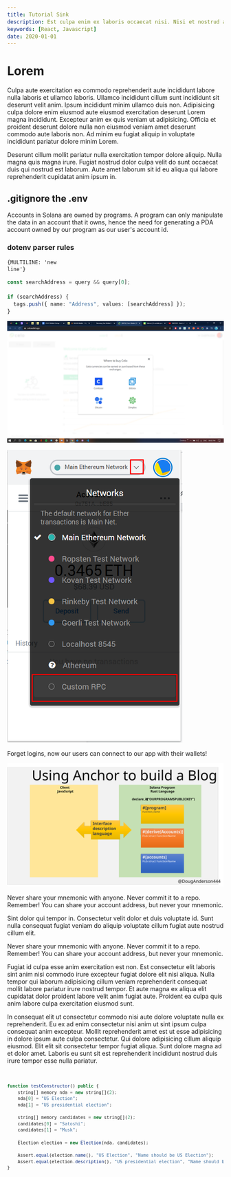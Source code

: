 ```yaml
---
title: Tutorial Sink
description: Est culpa enim ex laboris occaecat nisi. Nisi et nostrud amet minim reprehenderit irure tempor veniam.Quis id ullamco culpa non in officia id anim ex non aliquip.
keywords: [React, Javascript]
date: 2020-01-01
---
```

# Lorem

Culpa aute exercitation ea commodo reprehenderit aute incididunt labore nulla laboris et ullamco laboris. Ullamco incididunt cillum sunt incididunt sit deserunt velit anim. Ipsum incididunt minim ullamco duis non. Adipisicing culpa dolore enim eiusmod aute eiusmod exercitation deserunt Lorem magna incididunt. Excepteur anim ex quis veniam ut adipisicing. Officia et proident deserunt dolore nulla non eiusmod veniam amet deserunt commodo aute laboris non. Ad minim eu fugiat aliquip in voluptate incididunt pariatur dolore minim Lorem.

Deserunt cillum mollit pariatur nulla exercitation tempor dolore aliquip. Nulla magna quis magna irure. Fugiat nostrud dolor culpa velit do sunt occaecat duis qui nostrud est laborum. Aute amet laborum sit id eu aliqua qui labore reprehenderit cupidatat anim ipsum in.

<SideNote 
 title="Box 2.1: Why is the secret recovery phrase also called a mnemonic?"/>

## .gitignore the .env

<Hint
  style="info">
Accounts in Solana are owned by programs. A program can only manipulate the data in an account that it owns, hence the need for generating a PDA account owned by our program as our user's account id.
</Hint>

### dotenv parser rules

```text
{MULTILINE: 'new
line'}
```

<Embed
  url="https://youtu.be/LlXaPZTBHc4" caption="Get Cluster Stats" />

```typescript
const searchAddress = query && query[0];

if (searchAddress) {
  tags.push({ name: "Address", values: [searchAddress] });
}
```

![some picture](./assets/4.png)

![](./assets/0*0HGM4O_J5iF3943S.png)

<Label>
  Forget logins, now our users can connect to our app with their wallets!
</Label>

![](./assets/3RUST.svg)

<Hint
  style="danger">
Never share your mnemonic with anyone. Never commit it to a repo. Remember! You can share your account address, but never your mnemonic.
</Hint>

Sint dolor qui tempor in. Consectetur velit dolor et duis voluptate id. Sunt nulla consequat fugiat veniam do aliquip voluptate cillum fugiat aute nostrud cillum elit.

<Hint
  style="working">
Never share your mnemonic with anyone. Never commit it to a repo. Remember! You can share your account address, but never your mnemonic.
</Hint>

Fugiat id culpa esse anim exercitation est non. Est consectetur elit laboris sint anim nisi commodo irure excepteur fugiat dolore elit nisi aliqua. Nulla tempor qui laborum adipisicing cillum veniam reprehenderit consequat mollit labore pariatur irure nostrud tempor. Et aute magna ex aliqua elit cupidatat dolor proident labore velit anim fugiat aute. Proident ea culpa quis anim labore culpa exercitation eiusmod sunt.

In consequat elit ut consectetur commodo nisi aute dolore voluptate nulla ex reprehenderit. Eu ex ad enim consectetur nisi anim ut sint ipsum culpa consequat anim excepteur. Mollit reprehenderit amet est ut esse adipisicing in dolore ipsum aute culpa consectetur. Qui dolore adipisicing cillum aliquip eiusmod. Elit elit sit consectetur tempor fugiat aliqua. Sunt dolore magna ad et dolor amet. Laboris eu sunt sit est reprehenderit incididunt nostrud duis irure tempor esse nulla pariatur.

<Code
  title="test/TestElection.sol">

```javascript
function testConstructor() public {
    string[] memory nda = new string[](2);
    nda[0] = "US Election";
    nda[1] = "US presidential election";

    string[] memory candidates = new string[](2);
    candidates[0] = "Satoshi";
    candidates[1] = "Musk";

    Election election = new Election(nda, candidates);

    Assert.equal(election.name(), "US Election", "Name should be US Election");
    Assert.equal(election.description(), "US presidential election", "Name should be US presidential election");
}
```

</Code>
